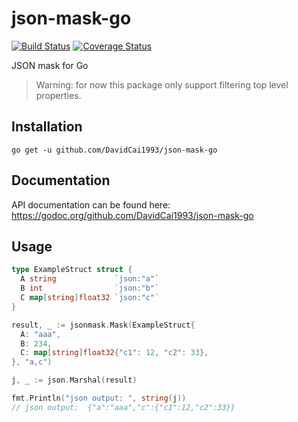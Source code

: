 # json-mask-go
[![Build Status](https://travis-ci.org/DavidCai1993/json-mask-go.svg?branch=master)](https://travis-ci.org/DavidCai1993/json-mask-go)
[![Coverage Status](https://coveralls.io/repos/github/DavidCai1993/json-mask-go/badge.svg?branch=master)](https://coveralls.io/github/DavidCai1993/json-mask-go?branch=master)

JSON mask for Go

> Warning: for now this package only support filtering top level properties.

## Installation

```
go get -u github.com/DavidCai1993/json-mask-go
```

## Documentation

API documentation can be found here: https://godoc.org/github.com/DavidCai1993/json-mask-go


## Usage

```go
type ExampleStruct struct {
  A string             `json:"a"`
  B int                `json:"b"`
  C map[string]float32 `json:"c"`
}

result, _ := jsonmask.Mask(ExampleStruct{
  A: "aaa",
  B: 234,
  C: map[string]float32{"c1": 12, "c2": 33},
}, "a,c")

j, _ := json.Marshal(result)

fmt.Println("json output: ", string(j))
// json output:  {"a":"aaa","c":{"c1":12,"c2":33}}
```
